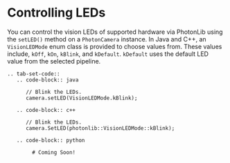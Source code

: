 # Controlling LEDs

You can control the vision LEDs of supported hardware via PhotonLib using the `setLED()` method on a `PhotonCamera` instance. In Java and C++, an `VisionLEDMode` enum class is provided to choose values from. These values include, `kOff`, `kOn`, `kBlink`, and `kDefault`. `kDefault` uses the default LED value from the selected pipeline.

```{eval-rst}
.. tab-set-code::
   .. code-block:: java

      // Blink the LEDs.
      camera.setLED(VisionLEDMode.kBlink);

   .. code-block:: c++

      // Blink the LEDs.
      camera.SetLED(photonlib::VisionLEDMode::kBlink);

   .. code-block:: python

        # Coming Soon!
```
